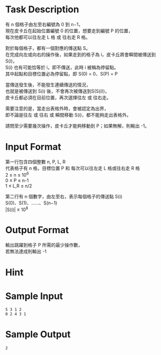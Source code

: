 # Task Description
有 n 個格子由左至右編號為 0 到 n−1，  
現在皮卡丘在起始位置編號 0 的位置，想要走到編號 P 的位置，  
每次他都可以往左走 L 格 或 往右走 R 格。

對於每個格子，都有一個對應的傳送點 S。  
在完成向左或向右的操作後，如果走到的格子為 i，皮卡丘將會瞬間被傳送到 S(i)，  
S(i) 也有可能恰等於 i，即不傳送，此時 i 被稱為停留點。  
其中起點和目標位置必為停留點，即 S(0) = 0、S(P) = P

當傳送發生後，不能發生連續傳送的情況，  
也就是被傳送到 S(i) 後，不會再次被傳送到S(S(i))，  
皮卡丘都必須在目前位置，再次選擇往左 或 往右走。

需要注意的是，當走出表格外時，會被認定為出界，  
即不論是往左 或 往右 或 瞬間移動 S(i)，都不能夠走出表格外。

請問至少需要幾次操作，皮卡丘才能夠移動到 P；如果無解，則輸出 -1。
# Input Format
第一行包含四個整數 n, P, L, R  
代表格子有 n 格，目標位置 P 和 每次可以往左走 L 格或往右走 R 格  
2 ≤ n ≤ 10<sup>6<br></sup>0 ≤ P ≤ n-1  
1 ≤ L,R ≤ n/2  

第二行有 n 個數字，由左至右，表示每個格子的傳送點 S(i)  
S(0)、S(1)、……、S(n−1)  
|S(i)| ≤ 10<sup>8</sup>
# Output Format
輸出跳躍到格子 P 所需的最少操作數，  
若無法達成則輸出 -1
# Hint

# Sample Input
```
5 3 1 2
0 2 4 3 1
```
# Sample Output
```
2
```

